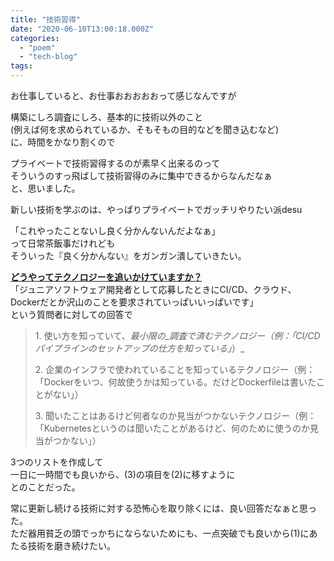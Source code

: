 ```yaml
---
title: "技術習得"
date: "2020-06-10T13:00:18.000Z"
categories: 
  - "poem"
  - "tech-blog"
tags: 
---
```


お仕事していると、お仕事おおおおおって感じなんですが

構築にしろ調査にしろ、基本的に技術以外のこと  
(例えば何を求められているか、そもそもの目的などを聞き込むなど)  
に、時間をかなり割くので

プライベートで技術習得するのが素早く出来るのって  
そういうのすっ飛ばして技術習得のみに集中できるからなんだなぁ  
と、思いました。

新しい技術を学ぶのは、やっぱりプライベートでガッチリやりたい派desu

「これやったことないし良く分かんないんだよなぁ」  
って日常茶飯事だけれども  
そういった『良く分かんない』をガンガン潰していきたい。

**[どうやってテクノロジーを追いかけていますか？](https://jp.quora.com/%E3%81%A9%E3%81%86%E3%82%84%E3%81%A3%E3%81%A6%E3%83%86%E3%82%AF%E3%83%8E%E3%83%AD%E3%82%B8%E3%83%BC%E3%82%92%E8%BF%BD%E3%81%84%E3%81%8B%E3%81%91%E3%81%A6%E3%81%84%E3%81%BE%E3%81%99%E3%81%8B-%E3%82%B8%E3%83%A5)**  
「ジュニアソフトウェア開発者として応募したときにCI/CD、クラウド、Dockerだとか沢山のことを要求されていっぱいいっぱいです」  
という質問者に対しての回答で

> 1\. 使い方を知っていて、_最小限の_調査で済むテクノロジー（例：「CI/CDパイプラインのセットアップの仕方を知っている」_）_
> 
> 2\. 企業のインフラで使われていることを知っているテクノロジー（例：「Dockerをいつ、何故使うかは知っている。だけどDockerfileは書いたことがない」）
> 
> 3\. 聞いたことはあるけど何者なのか見当がつかないテクノロジー（例：「Kubernetesというのは聞いたことがあるけど、何のために使うのか見当がつかない」）

3つのリストを作成して  
一日に一時間でも良いから、(3)の項目を(2)に移すように  
とのことだった。

常に更新し続ける技術に対する恐怖心を取り除くには、良い回答だなぁと思った。  
ただ器用貧乏の頭でっかちにならないためにも、一点突破でも良いから(1)にあたる技術を磨き続けたい。
